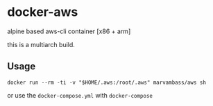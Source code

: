 # docker-aws
alpine based aws-cli container [x86 + arm]

this is a multiarch build.

## Usage

```
docker run --rm -ti -v "$HOME/.aws:/root/.aws" marvambass/aws sh
```

or use the `docker-compose.yml` with `docker-compose`
